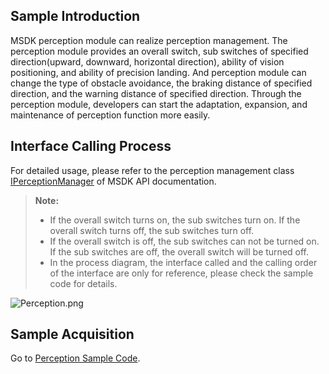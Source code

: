## Sample Introduction

MSDK perception module can realize perception management. The perception module provides an overall switch, sub switches of specified direction(upward, downward, horizontal direction), ability of vision positioning, and ability of precision landing. And perception module can change the type of obstacle avoidance, the braking distance of specified direction, and the warning distance of specified direction. Through the perception module, developers can start the adaptation, expansion, and maintenance of perception function more easily. 


## Interface Calling Process

For detailed usage, please refer to the perception management class [IPerceptionManager](https://developer.dji.com/api-reference-v5/android-api/Components/IPerceptionManager/IPerceptionManager.html) of MSDK API documentation.

> **Note:**
> * If the overall switch turns on, the sub switches turn on. If the overall switch turns off, the sub switches turn off.
> * If the overall switch is off, the sub switches can not be turned on. If the sub switches are off, the overall switch will be turned off.
> * In the process diagram, the interface called and the calling order of the interface are only for reference, please check the sample code for details.

![Perception.png](https://terra-1-g.djicdn.com/84f990b0bbd145e6a3930de0c55d3b2b/admin/doc/6381c7ba-e365-45fe-b3d4-a70eb6d32e1e.png)


## Sample Acquisition

 Go to [Perception Sample Code](https://github.com/dji-sdk/Mobile-SDK-Android-V5/tree/dev-sdk-main/SampleCode-V5/android-sdk-v5-sample/src/main/java/dji/sampleV5/aircraft).
